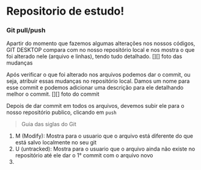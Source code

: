 # Repositorio de estudo!

### Git pull/push

Apartir do momento que fazemos algumas alterações nos nossos códigos, GIT DESKTOP compara com no nosso repositório local e nos mostra o que foi alterado nele (arquivo e linhas), tendo tudo detalhado.
[][] foto das mudanças

Após verificar o que foi alterado nos arquivos podemos dar o commit, ou seja, atribuir essas mudanças no repositório local. Damos um nome para esse commit e podemos adicionar uma descrição para ele detalhando melhor o commit.
[][] foto do commit 

Depois de dar commit em todos os arquivos, devemos subir ele para o nosso repositório publico, clicando em `push `

> Guia das siglas do Git
1. M (Modify): Mostra para o usuario que o arquivo está diferente do que está salvo localmente no seu git
2. U (untracked): Mostra para o usuario que o arquivo ainda não existe no repositório até ele dar o 1° commit com o arquivo novo
3. 